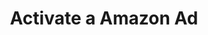 ---
title: Activate a Amazon Ad
description: Learn how to activate a Amazon experience.
feature: Ad Activation
---